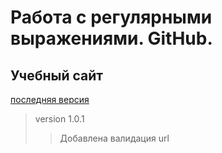 # Работа с регулярными выражениями. GitHub.
## Учебный сайт
[последняя версия](https://snowsergo.github.io "нажми на ссылку")
> version 1.0.1 
>>  Добавлена валидация url


